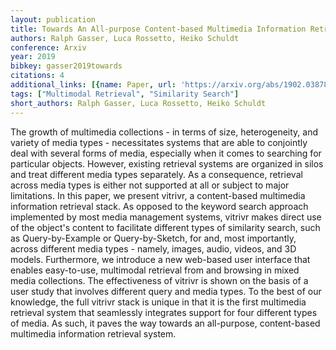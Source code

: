 ```yaml
---
layout: publication
title: Towards An All-purpose Content-based Multimedia Information Retrieval System
authors: Ralph Gasser, Luca Rossetto, Heiko Schuldt
conference: Arxiv
year: 2019
bibkey: gasser2019towards
citations: 4
additional_links: [{name: Paper, url: 'https://arxiv.org/abs/1902.03878'}]
tags: ["Multimodal Retrieval", "Similarity Search"]
short_authors: Ralph Gasser, Luca Rossetto, Heiko Schuldt
---
```

The growth of multimedia collections - in terms of size, heterogeneity, and
variety of media types - necessitates systems that are able to conjointly deal
with several forms of media, especially when it comes to searching for
particular objects. However, existing retrieval systems are organized in silos
and treat different media types separately. As a consequence, retrieval across
media types is either not supported at all or subject to major limitations. In
this paper, we present vitrivr, a content-based multimedia information
retrieval stack. As opposed to the keyword search approach implemented by most
media management systems, vitrivr makes direct use of the object's content to
facilitate different types of similarity search, such as Query-by-Example or
Query-by-Sketch, for and, most importantly, across different media types -
namely, images, audio, videos, and 3D models. Furthermore, we introduce a new
web-based user interface that enables easy-to-use, multimodal retrieval from
and browsing in mixed media collections. The effectiveness of vitrivr is shown
on the basis of a user study that involves different query and media types. To
the best of our knowledge, the full vitrivr stack is unique in that it is the
first multimedia retrieval system that seamlessly integrates support for four
different types of media. As such, it paves the way towards an all-purpose,
content-based multimedia information retrieval system.